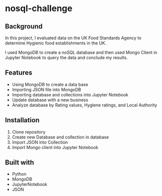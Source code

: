 # nosql-challenge

## Background
In this project, I evaluated data on the UK Food Standards Agency to determine Hygienic food establishments in the UK.

I used MongoDB to create a noSQL database and then used Mongo Client in Jupyter Notebook to query the data and conclude my results.

## Features 
* Using MongoDB to create a data base
* Importing JSON file into MongoDB
* Importing database and collections into Jupyter Notebook 
* Update database with a new business
* Analyze database by Rating values, Hygiene ratings, and Local Authority

## Installation
1. Clone repository
2. Create new Database and collection in database
3. Import JSON into Collection
4. Import Mongo client into Jupyter Notebook

## Built with
* Python
* MongoDB
* JupyterNotebook
* JSON
